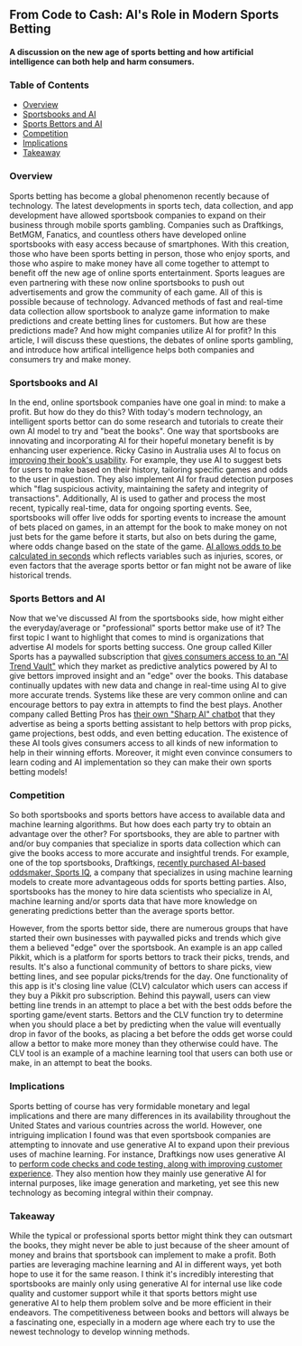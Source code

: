 ## From Code to Cash: AI's Role in Modern Sports Betting
#### A discussion on the new age of sports betting and how artificial intelligence can both help and harm consumers.

### Table of Contents
* [Overview](#overview)
* [Sportsbooks and AI](#sportsbooks-and-ai)
* [Sports Bettors and AI](#sports-bettors-and-ai)
* [Competition](#competition)
* [Implications](#implications)
* [Takeaway](#takeaway)

### Overview
Sports betting has become a global phenomenon recently because of technology. The latest developments in sports tech, data collection, and app development have allowed sportsbook companies to expand on their business through mobile sports gambling. Companies such as Draftkings, BetMGM, Fanatics, and countless others have developed online sportsbooks with easy access because of smartphones. With this creation, those who have been sports betting in person, those who enjoy sports, and those who aspire to make money have all come together to attempt to benefit off the new age of online sports entertainment. Sports leagues are even partnering with these now online sportsbooks to push out advertisements and grow the community of each game. All of this is possible because of technology. Advanced methods of fast and real-time data collection allow sportsbook to analyze game information to make predictions and create betting lines for customers. But how are these predictions made? And how might companies utilize AI for profit? In this article, I will discuss these questions, the debates of online sports gambling, and introduce how artifical intelligence helps both companies and consumers try and make money.

### Sportsbooks and AI
In the end, online sportsbook companies have one goal in mind: to make a profit. But how do they do this? With today's modern technology, an intelligent sports bettor can do some research and tutorials to create their own AI model to try and "beat the books". One way that sportsbooks are innovating and incorporating AI for their hopeful monetary benefit is by enhancing user experience. Ricky Casino in Australia uses AI to focus on [improving their book's usability](https://www.sportsoddshistory.com/predictive-analytics-changing-betting-for-the-better/). For example, they use AI to suggest bets for users to make based on their history, tailoring specific games and odds to the user in question. They also implement AI for fraud detection purposes which "flag suspicious activity, maintaining the safety and integrity of transactions". Additionally, AI is used to gather and process the most recent, typically real-time, data for ongoing sporting events. See, sportsbooks will offer live odds for sporting events to increase the amount of bets placed on games, in an attempt for the book to make money on not just bets for the game before it starts, but also on bets during the game, where odds change based on the state of the game. [AI allows odds to be calculated in seconds](https://www.sportsoddshistory.com/predictive-analytics-changing-betting-for-the-better/) which reflects variables such as injuries, scores, or even factors that the average sports bettor or fan might not be aware of like historical trends.

### Sports Bettors and AI
Now that we've discussed AI from the sportsbooks side, how might either the everyday/average or "professional" sports bettor make use of it? The first topic I want to highlight that comes to mind is organizations that advertise AI models for sports betting success. One group called Killer Sports has a paywalled subscription that [gives consumers access to an "AI Trend Vault"](https://killersports.com/howto-ai) which they market as predictive analytics powered by AI to give bettors improved insight and an "edge" over the books. This database continually updates with new data and change in real-time using AI to give more accurate trends. Systems like these are very common online and can encourage bettors to pay extra in attempts to find the best plays. Another company called Betting Pros has [their own "Sharp AI" chatbot](https://www.bettingpros.com/sharp-ai/) that they advertise as being a sports betting assistant to help bettors with prop picks, game projections, best odds, and even betting education. The existence of these AI tools gives consumers access to all kinds of new information to help in their winning efforts. Moreover, it might even convince consumers to learn coding and AI implementation so they can make their own sports betting models!

### Competition
So both sportsbooks and sports bettors have access to available data and machine learning algorithms. But how does each party try to obtain an advantage over the other? For sportsbooks, they are able to partner with and/or buy companies that specialize in sports data collection which can give the books access to more accurate and insightful trends. For example, one of the top sportsbooks, Draftkings, [recently purchased AI-based oddsmaker, Sports IQ](https://www.gamingtoday.com/news/draftkings-ai-based-oddsmaker-provider-sports-iq-acquisition/), a company that specializes in using machine learning models to create more advantageous odds for sports betting parties. Also, sportsbooks has the money to hire data scientists who specialize in AI, machine learning and/or sports data that have more knowledge on generating predictions better than the average sports bettor.

However, from the sports bettor side, there are numerous groups that have started their own businesses with paywalled picks and trends which give them a believed "edge" over the sportsbook. An example is an app called Pikkit, which is a platform for sports bettors to track their picks, trends, and results. It's also a functional community of bettors to share picks, view betting lines, and see popular picks/trends for the day. One functionality of this app is it's closing line value (CLV) calculator which users can access if they buy a Pikkit pro subscription. Behind this paywall, users can view betting line trends in an attempt to place a bet with the best odds before the sporting game/event starts. Bettors and the CLV function try to determine when you should place a bet by predicting when the value will eventually drop in favor of the books, as placing a bet before the odds get worse could allow a bettor to make more money than they otherwise could have. The CLV tool is an example of a machine learning tool that users can both use or make, in an attempt to beat the books.

### Implications
Sports betting of course has very formidable monetary and legal implications and there are many differences in its availability throughout the United States and various countries across the world. However, one intriguing implication I found was that even sportsbook companies are attempting to innovate and use generative AI to expand upon their previous uses of machine learning. For instance, Draftkings now uses generative AI to [perform code checks and code testing, along with improving customer experience](https://www.innovationleader.com/topics/articles-and-content-by-topic/scouting-trends-and-tech/draftkings-generative-ai/). They also mention how they mainly use generative AI for internal purposes, like image generation and marketing, yet see this new technology as becoming integral within their compnay.

### Takeaway
While the typical or professional sports bettor might think they can outsmart the books, they might never be able to just because of the sheer amount of money and brains that sportsbook can implement to make a profit. Both parties are leveraging machine learning and AI in different ways, yet both hope to use it for the same reason. I think it's incredibly interesting that sportsbooks are mainly only using generative AI for internal use like code quality and customer support while it that sports bettors might use generative AI to help them problem solve and be more efficient in their endeavors. The competitiveness between books and bettors will always be a fascinating one, especially in a modern age where each try to use the newest technology to develop winning methods.